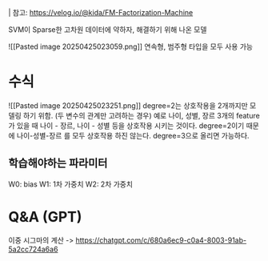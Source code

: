 | 참고: https://velog.io/@kida/FM-Factorization-Machine

SVM이 Sparse한 고차원 데이터에 약하자, 해결하기 위해 나온 모델

![[Pasted image 20250425023059.png]]
연속형, 범주형 타입을 모두 사용 가능

# 수식
![[Pasted image 20250425023251.png]]
degree=2는 상호작용을 2개까지만 모델링 하기 위함. (두 변수의 관계만 고려하는 경우)
예로 나이, 성별, 장르 3개의 feature가 있을 때 나이 - 장르, 나이 - 성별 등을 상호작용 시키는 것이다.
degree=2이기 때문에 나이-성별-장르 를 모두 상호작용 하진 않는다.
degree=3으로 올리면 가능하다.

## 학습해야하는 파라미터
W0: bias
W1: 1차 가중치
W2: 2차 가중치

# Q&A (GPT)

이중 시그마의 계산
-> https://chatgpt.com/c/680a6ec9-c0a4-8003-91ab-5a2cc724a6a6
